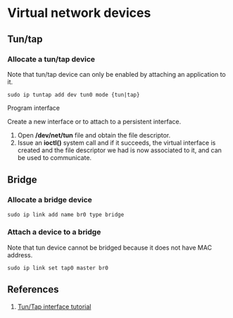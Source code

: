 # Virtual network devices

## Tun/tap

### Allocate a tun/tap device

Note that tun/tap device can only be enabled by attaching an application to it.

```text
sudo ip tuntap add dev tun0 mode {tun|tap}
```

Program interface

Create a new interface or to attach to a persistent interface.

1. Open **/dev/net/tun** file and obtain the file descriptor.
2. Issue an **ioctl\(\)** system call and if it succeeds, the virtual interface is created and the file descriptor we had is now associated to it, and can be used to communicate.

## Bridge

### Allocate a bridge device

```text
sudo ip link add name br0 type bridge
```

### Attach a device to a bridge

Note that tun device cannot be bridged because it does not have MAC address.

```text
sudo ip link set tap0 master br0
```

## References

1. [Tun/Tap interface tutorial](https://backreference.org/2010/03/26/tuntap-interface-tutorial/)

